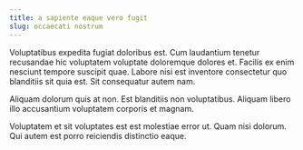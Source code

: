 ```yaml
---
title: a sapiente eaque vero fugit
slug: occaecati nostrum
---
```


Voluptatibus expedita fugiat doloribus est. Cum laudantium tenetur recusandae hic voluptatem voluptate doloremque dolores et. Facilis ex enim nesciunt tempore suscipit quae. Labore nisi est inventore consectetur quo blanditiis sit quia est. Sit consequatur autem nam.

Aliquam dolorum quis at non. Est blanditiis non voluptatibus. Aliquam libero illo accusantium voluptatem corporis et magnam.

Voluptatem et sit voluptates est est molestiae error ut. Quam nisi dolorum. Qui autem est porro reiciendis distinctio eaque.
